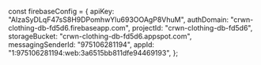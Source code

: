 
const firebaseConfig = {
  apiKey: "AIzaSyDLqF47sS8H9DPomhwYlu693OOAgP8VhuM",
  authDomain: "crwn-clothing-db-fd5d6.firebaseapp.com",
  projectId: "crwn-clothing-db-fd5d6",
  storageBucket: "crwn-clothing-db-fd5d6.appspot.com",
  messagingSenderId: "975106281194",
  appId: "1:975106281194:web:3a6515bb811dfe94469193",
};